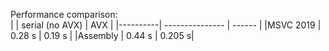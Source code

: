 Performance comparison:  
|          | serial (no AVX) | AVX    |
|----------| --------------- | ------ |
|MSVC 2019 | 0.28 s          | 0.19 s |
|Assembly  | 0.44 s          | 0.205 s|
